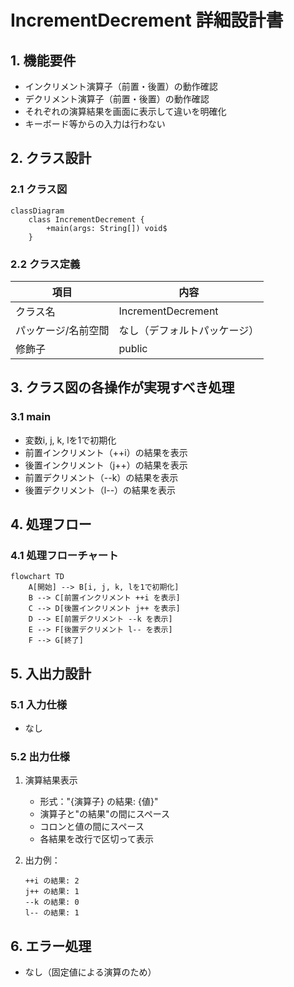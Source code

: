 # IncrementDecrement 詳細設計書

## 1. 機能要件

- インクリメント演算子（前置・後置）の動作確認
- デクリメント演算子（前置・後置）の動作確認
- それぞれの演算結果を画面に表示して違いを明確化
- キーボード等からの入力は行わない

## 2. クラス設計

### 2.1 クラス図

```mermaid
classDiagram
    class IncrementDecrement {
        +main(args: String[]) void$
    }
```

### 2.2 クラス定義

| 項目 | 内容 |
|------|------|
| クラス名 | IncrementDecrement |
| パッケージ/名前空間 | なし（デフォルトパッケージ） |
| 修飾子 | public |

## 3. クラス図の各操作が実現すべき処理

### 3.1 main

- 変数i, j, k, lを1で初期化
- 前置インクリメント（++i）の結果を表示
- 後置インクリメント（j++）の結果を表示
- 前置デクリメント（--k）の結果を表示
- 後置デクリメント（l--）の結果を表示

## 4. 処理フロー

### 4.1 処理フローチャート

```mermaid
flowchart TD
    A[開始] --> B[i, j, k, lを1で初期化]
    B --> C[前置インクリメント ++i を表示]
    C --> D[後置インクリメント j++ を表示]
    D --> E[前置デクリメント --k を表示]
    E --> F[後置デクリメント l-- を表示]
    F --> G[終了]
```

## 5. 入出力設計

### 5.1 入力仕様

- なし

### 5.2 出力仕様

1. 演算結果表示
   - 形式："{演算子} の結果: {値}"
   - 演算子と"の結果"の間にスペース
   - コロンと値の間にスペース
   - 各結果を改行で区切って表示

2. 出力例：

   ```text
   ++i の結果: 2
   j++ の結果: 1
   --k の結果: 0
   l-- の結果: 1
   ```

## 6. エラー処理

- なし（固定値による演算のため）
